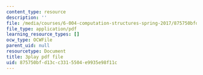 ```yaml
---
content_type: resource
description: ''
file: /media/courses/6-004-computation-structures-spring-2017/875750bfd13cc3315504e9935e98f11c_TV6AtNbmLBE.pdf
file_type: application/pdf
learning_resource_types: []
ocw_type: OCWFile
parent_uid: null
resourcetype: Document
title: 3play pdf file
uid: 875750bf-d13c-c331-5504-e9935e98f11c
---
```

